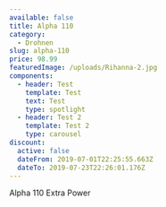 ```yaml
---
available: false
title: Alpha 110
category:
  - Drohnen
slug: alpha-110
price: 98.99
featuredImage: /uploads/Rihanna-2.jpg
components:
  - header: Test
    template: Test
    text: Test
    type: spotlight
  - header: Test 2
    template: Test 2
    type: carousel
discount:
  active: false
  dateFrom: 2019-07-01T22:25:55.663Z
  dateTo: 2019-07-23T22:26:01.176Z
---
```

Alpha 110 Extra Power
